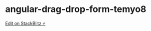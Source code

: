# angular-drag-drop-form-temyo8

[Edit on StackBlitz ⚡️](https://stackblitz.com/edit/angular-drag-drop-form-zwhnpq)